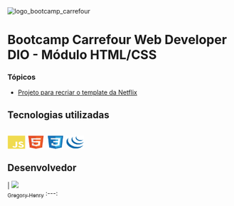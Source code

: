 <img width="150" alt="logo_bootcamp_carrefour" src="https://user-images.githubusercontent.com/92655806/163687387-063dfff4-94f2-4f02-a879-a2b71253e8bd.png">

# Bootcamp Carrefour Web Developer DIO - Módulo HTML/CSS

### Tópicos 

- [Projeto para recriar o template da Netflix](#descrição-do-projeto)

## Tecnologias utilizadas

<div style="display: inline_block"><br>
  <img align="center" alt="Greg-Js" height="30" width="40" src="https://raw.githubusercontent.com/devicons/devicon/master/icons/javascript/javascript-plain.svg">
  <img align="center" alt="Greg-HTML" height="30" width="40" src="https://raw.githubusercontent.com/devicons/devicon/master/icons/html5/html5-original.svg">
  <img align="center" alt="Greg-CSS" height="30" width="40" src="https://raw.githubusercontent.com/devicons/devicon/master/icons/css3/css3-original.svg">
  <img align="center" alt="Greg-Jquery" height="30" width="40" src="https://raw.githubusercontent.com/devicons/devicon/master/icons/jquery/jquery-original.svg">
</div>

## Desenvolvedor

| [<img src="https://user-images.githubusercontent.com/92655806/163687677-e12c4ccc-c52b-4a6f-8a72-70eb0bb20ff3.jpg" width=115><br><sub>Gregory Henry</sub>](https://github.com/GregyHenry) 
 :---: 
